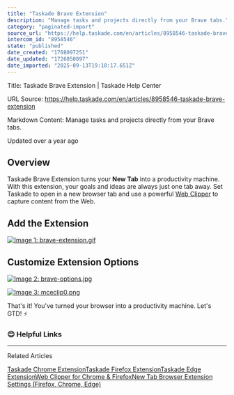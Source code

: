 ```yaml
---
title: "Taskade Brave Extension"
description: "Manage tasks and projects directly from your Brave tabs."
category: "paginated-import"
source_url: "https://help.taskade.com/en/articles/8958546-taskade-brave-extension"
intercom_id: "8958546"
state: "published"
date_created: "1708097251"
date_updated: "1726050897"
date_imported: "2025-09-13T19:18:17.651Z"
---
```


Title: Taskade Brave Extension | Taskade Help Center

URL Source: https://help.taskade.com/en/articles/8958546-taskade-brave-extension

Markdown Content:
Manage tasks and projects directly from your Brave tabs.

Updated over a year ago

**Overview**
------------

Taskade Brave Extension turns your **New Tab** into a productivity machine. With this extension, your goals and ideas are always just one tab away. Set Taskade to open in a new browser tab and use a powerful [Web Clipper](https://intercom.help/taskade/en/articles/8958548) to capture content from the Web.

**Add the Extension**
---------------------

[![Image 1: brave-extension.gif](https://taskade.intercom-attachments-7.com/i/o/965379321/90dc82b6a4ceb2116b89778a/9273165100435?expires=1757792700&signature=79d4ee6f28a45e14aed1281ba8e021b8b8caeb9b394c04ba610c8d2ed9a651b3&req=fSYiFc53noNeFb4f3HP0gHg5vEKoe2%2FcTpR618JeUXUlM1yMKGT5WR3cWHAn%0A9DKX0w4SIErI%2F1Q7XQ%3D%3D%0A)](https://taskade.intercom-attachments-7.com/i/o/965379321/90dc82b6a4ceb2116b89778a/9273165100435?expires=1757792700&signature=79d4ee6f28a45e14aed1281ba8e021b8b8caeb9b394c04ba610c8d2ed9a651b3&req=fSYiFc53noNeFb4f3HP0gHg5vEKoe2%2FcTpR618JeUXUlM1yMKGT5WR3cWHAn%0A9DKX0w4SIErI%2F1Q7XQ%3D%3D%0A)

**Customize Extension Options**
-------------------------------

[![Image 2: brave-options.jpg](https://taskade.intercom-attachments-7.com/i/o/965379323/d860db8ecee25144afd6211b/9273284184083?expires=1757792700&signature=efd71931f84d6f2a5b9ceb68c7fe65c8581410de2e787c8486d9797d574366c5&req=fSYiFc53noNcFb4f3HP0gPgZz35SlAfnnmAE70q95IuVjkKOL8KiIq0x4Jtb%0AgFyd1Ny4AZAa3sxgKw%3D%3D%0A)](https://taskade.intercom-attachments-7.com/i/o/965379323/d860db8ecee25144afd6211b/9273284184083?expires=1757792700&signature=efd71931f84d6f2a5b9ceb68c7fe65c8581410de2e787c8486d9797d574366c5&req=fSYiFc53noNcFb4f3HP0gPgZz35SlAfnnmAE70q95IuVjkKOL8KiIq0x4Jtb%0AgFyd1Ny4AZAa3sxgKw%3D%3D%0A)

[![Image 3: mceclip0.png](https://taskade.intercom-attachments-7.com/i/o/965379319/c68634131bf885878c0a309c/24923852151315?expires=1757792700&signature=76f351d427d05f5be95b7eeb39a1f5f7539783fea05816350ec0fc28c84d390a&req=fSYiFc53noBWFb4f3HP0gJRn1Kx2ojkW6p2OjfJQFl72NtHc37ui7dB5nWzY%0AGRyQxh9ft49zMRjCGQ%3D%3D%0A)](https://taskade.intercom-attachments-7.com/i/o/965379319/c68634131bf885878c0a309c/24923852151315?expires=1757792700&signature=76f351d427d05f5be95b7eeb39a1f5f7539783fea05816350ec0fc28c84d390a&req=fSYiFc53noBWFb4f3HP0gJRn1Kx2ojkW6p2OjfJQFl72NtHc37ui7dB5nWzY%0AGRyQxh9ft49zMRjCGQ%3D%3D%0A)

That's it! You've turned your browser into a productivity machine. Let's GTD! ⚡️

### **😊 Helpful Links**

* * *

Related Articles

[Taskade Chrome Extension](https://help.taskade.com/en/articles/8958543-taskade-chrome-extension)[Taskade Firefox Extension](https://help.taskade.com/en/articles/8958544-taskade-firefox-extension)[Taskade Edge Extension](https://help.taskade.com/en/articles/8958545-taskade-edge-extension)[Web Clipper for Chrome & Firefox](https://help.taskade.com/en/articles/8958548-web-clipper-for-chrome-firefox)[New Tab Browser Extension Settings (Firefox, Chrome, Edge)](https://help.taskade.com/en/articles/8958549-new-tab-browser-extension-settings-firefox-chrome-edge)
